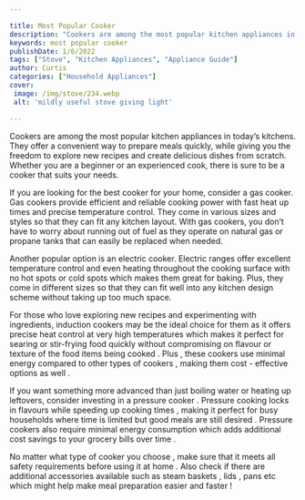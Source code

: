 ```yaml
---

title: Most Popular Cooker
description: "Cookers are among the most popular kitchen appliances in today’s kitchens. They offer a convenient way to prepare meals quickly, w...take a moment to check it out "
keywords: most popular cooker
publishDate: 1/6/2022
tags: ["Stove", "Kitchen Appliances", "Appliance Guide"]
author: Curtis
categories: ["Household Appliances"]
cover: 
 image: /img/stove/234.webp
 alt: 'mildly useful stove giving light'

---
```


Cookers are among the most popular kitchen appliances in today’s kitchens. They offer a convenient way to prepare meals quickly, while giving you the freedom to explore new recipes and create delicious dishes from scratch. Whether you are a beginner or an experienced cook, there is sure to be a cooker that suits your needs.

If you are looking for the best cooker for your home, consider a gas cooker. Gas cookers provide efficient and reliable cooking power with fast heat up times and precise temperature control. They come in various sizes and styles so that they can fit any kitchen layout. With gas cookers, you don’t have to worry about running out of fuel as they operate on natural gas or propane tanks that can easily be replaced when needed. 

Another popular option is an electric cooker. Electric ranges offer excellent temperature control and even heating throughout the cooking surface with no hot spots or cold spots which makes them great for baking. Plus, they come in different sizes so that they can fit well into any kitchen design scheme without taking up too much space. 

For those who love exploring new recipes and experimenting with ingredients, induction cookers may be the ideal choice for them as it offers precise heat control at very high temperatures which makes it perfect for searing or stir-frying food quickly without compromising on flavour or texture of the food items being cooked . Plus , these cookers use minimal energy compared to other types of cookers , making them cost - effective options as well . 

If you want something more advanced than just boiling water or heating up leftovers, consider investing in a pressure cooker . Pressure cooking locks in flavours while speeding up cooking times , making it perfect for busy households where time is limited but good meals are still desired . Pressure cookers also require minimal energy consumption which adds additional cost savings to your grocery bills over time . 

 No matter what type of cooker you choose , make sure that it meets all safety requirements before using it at home . Also check if there are additional accessories available such as steam baskets , lids , pans etc which might help make meal preparation easier and faster !
